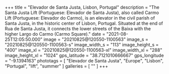 +++
title = "Elevador de Santa Justa, Lisbon, Portugal"
description = "The Santa Justa Lift (Portuguese: Elevador de Santa Justa), also called Carmo Lift (Portuguese: Elevador do Carmo), is an elevator in the civil parish of Santa Justa, in the historic center of Lisbon, Portugal. Situated at the end of Rua de Santa Justa, it connects the lower streets of the Baixa with the higher Largo do Carmo (Carmo Square)."
date = "2021-08-25T12:05:50.000"
image = "20210825@120550-1100563"
image_s = "20210825@120550-1100563-s"
image_width_s = "113"
image_height_s = "400"
image_xl = "20210825@120550-1100563-xl"
image_width_xl = "288"
image_height_xl = "1024"
gps_latitude = "38.7121010666667"
gps_longitude = "-9.1394163"
phototags = [ "Elevador de Santa Justa", "Europe", "Lisbon", "Portugal", "lift", "summer" ]
galleries = [ "" ]
+++
